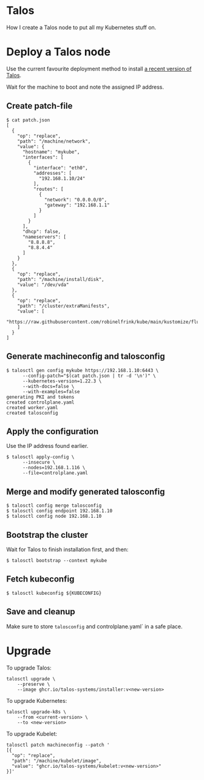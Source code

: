 # Talos

How I create a Talos node to put all my Kubernetes stuff on.

# Deploy a Talos node

Use the current favourite deployment method to install
[a recent version of Talos](https://github.com/talos-systems/talos/releases).

Wait for the machine to boot and note the assigned IP address.

## Create patch-file

```shell
$ cat patch.json
[
  {
    "op": "replace",
    "path": "/machine/network",
    "value": {
      "hostname": "mykube",
      "interfaces": [
        {
          "interface": "eth0",
          "addresses": [
            "192.168.1.10/24"
          ],
          "routes": [
            {
              "network": "0.0.0.0/0",
              "gateway": "192.168.1.1"
            }
          ]
        }
      ],
      "dhcp": false,
      "nameservers": [
        "8.8.8.8",
        "8.8.4.4"
      ]
    }
  },
  {
    "op": "replace",
    "path": "/machine/install/disk",
    "value": "/dev/vda"
  },
  {
    "op": "replace",
    "path": "/cluster/extraManifests",
    "value": [
      "https://raw.githubusercontent.com/robinelfrink/kube/main/kustomize/flux/flux.yaml"
    ]
  }
]
```

## Generate machineconfig and talosconfig

```shell
$ talosctl gen config mykube https://192.168.1.10:6443 \
      --config-patch="$(cat patch.json | tr -d '\n')" \
      --kubernetes-version=1.22.3 \
      --with-docs=false \
      --with-examples=false
generating PKI and tokens
created controlplane.yaml
created worker.yaml
created talosconfig
```

## Apply the configuration

Use the IP address found earlier.

```shell
$ talosctl apply-config \
      --insecure \
      --nodes=192.168.1.116 \
      --file=controlplane.yaml
```

## Merge and modify generated talosconfig

```shell
$ talosctl config merge talosconfig
$ talosctl config endpoint 192.168.1.10
$ talosctl config node 192.168.1.10
```

## Bootstrap the cluster

Wait for Talos to finish installation first, and then:

```shell
$ talosctl bootstrap --context mykube
```

## Fetch kubeconfig

```shell
$ talosctl kubeconfig ${KUBECONFIG}
```

## Save and cleanup

Make sure to store `talosconfig` and controlplane.yaml` in a safe place.

# Upgrade

To upgrade Talos:

```shell
talosctl upgrade \
    --preserve \
    --image ghcr.io/talos-systems/installer:v<new-version>
```

To upgrade Kubernetes:
```shell
talosctl upgrade-k8s \
    --from <current-version> \
    --to <new-version>
```

To upgrade Kubelet:
```shell
talosctl patch machineconfig --patch '
[{
  "op": "replace",
  "path": "/machine/kubelet/image",
  "value": "ghcr.io/talos-systems/kubelet:v<new-version>"
}]'
```
